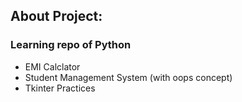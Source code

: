 ## About Project:

### Learning repo of Python
<ul>
<li> EMI Calclator </li>
<li> Student Management System (with oops concept) </li>
<li> Tkinter Practices</li>
</ul>
